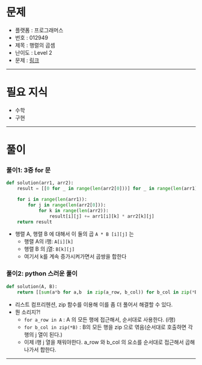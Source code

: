 # 문제
- 플랫폼 : 프로그래머스
- 번호 : 012949
- 제목 : 행렬의 곱셈
- 난이도 : Level 2
- 문제 : <a href="https://school.programmers.co.kr/learn/courses/30/lessons/12949" target="_blank">링크</a>

---

# 필요 지식
- 수학
- 구현

---

# 풀이

### 풀이1: 3중 for 문
```python
def solution(arr1, arr2):
    result = [[0 for _ in range(len(arr2[0]))] for _ in range(len(arr1))]

    for i in range(len(arr1)):
        for j in range(len(arr2[0])):
            for k in range(len(arr2)):
                result[i][j] += arr1[i][k] * arr2[k][j]
    return result
```
- 행렬 A, 행렬 B 에 대해서 이 둘의 곱 `A * B [i][j]` 는
  - 행렬 A의 i행: `A[i][k]`
  - 행렬 B 의 j열: `B[k][j]`
  - 여기서 k를 계속 증가시켜가면서 곱쌍을 합한다

### 풀이2: python 스러운 풀이
```python
def solution(A, B):
    return [[sum(a*b for a,b  in zip(a_row, b_col)) for b_col in zip(*B)] for a_row in A]
```
- 리스트 컴프리헨션, zip 함수를 이용해 이를 좀 더 풀어서 해결할 수 있다.
- 뭔 소리지?!
  - `for a_row in A` : A 의 모든 행에 접근해서, 순서대로 사용한다. (i행)
  - `for b_col in zip(*B)` : B의 모든 행을 zip 으로 엮음(순서대로 호출하면 각 행의 j 열이 된다.)
  - 이제 i행 j 열을 채워야한다. a_row 와 b_col 의 요소를 순서대로 접근해서 곱해나가서 합한다.

---
